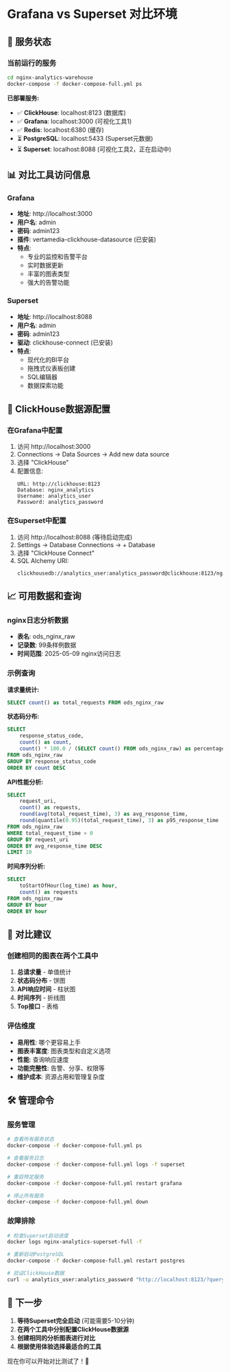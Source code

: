 # Grafana vs Superset 对比环境

## 🚀 服务状态

### 当前运行的服务

```bash
cd nginx-analytics-warehouse
docker-compose -f docker-compose-full.yml ps
```

**已部署服务:**
- ✅ **ClickHouse**: localhost:8123 (数据库)
- ✅ **Grafana**: localhost:3000 (可视化工具1)
- ✅ **Redis**: localhost:6380 (缓存)
- ⏳ **PostgreSQL**: localhost:5433 (Superset元数据)
- ⏳ **Superset**: localhost:8088 (可视化工具2，正在启动中)

## 📊 对比工具访问信息

### Grafana
- **地址**: http://localhost:3000
- **用户名**: admin
- **密码**: admin123
- **插件**: vertamedia-clickhouse-datasource (已安装)
- **特点**: 
  - 专业的监控和告警平台
  - 实时数据更新
  - 丰富的图表类型
  - 强大的告警功能

### Superset
- **地址**: http://localhost:8088  
- **用户名**: admin
- **密码**: admin123
- **驱动**: clickhouse-connect (已安装)
- **特点**:
  - 现代化的BI平台
  - 拖拽式仪表板创建
  - SQL编辑器
  - 数据探索功能

## 🔗 ClickHouse数据源配置

### 在Grafana中配置
1. 访问 http://localhost:3000
2. Connections -> Data Sources -> Add new data source
3. 选择 "ClickHouse" 
4. 配置信息:
   ```
   URL: http://clickhouse:8123
   Database: nginx_analytics
   Username: analytics_user
   Password: analytics_password
   ```

### 在Superset中配置
1. 访问 http://localhost:8088 (等待启动完成)
2. Settings -> Database Connections -> + Database
3. 选择 "ClickHouse Connect"
4. SQL Alchemy URI:
   ```
   clickhousedb://analytics_user:analytics_password@clickhouse:8123/nginx_analytics
   ```

## 📈 可用数据和查询

### nginx日志分析数据
- **表名**: ods_nginx_raw
- **记录数**: 99条样例数据
- **时间范围**: 2025-05-09 nginx访问日志

### 示例查询

**请求量统计:**
```sql
SELECT count() as total_requests FROM ods_nginx_raw
```

**状态码分布:**
```sql
SELECT 
    response_status_code,
    count() as count,
    count() * 100.0 / (SELECT count() FROM ods_nginx_raw) as percentage
FROM ods_nginx_raw 
GROUP BY response_status_code 
ORDER BY count DESC
```

**API性能分析:**
```sql
SELECT 
    request_uri,
    count() as requests,
    round(avg(total_request_time), 3) as avg_response_time,
    round(quantile(0.95)(total_request_time), 3) as p95_response_time
FROM ods_nginx_raw 
WHERE total_request_time > 0
GROUP BY request_uri
ORDER BY avg_response_time DESC
LIMIT 10
```

**时间序列分析:**
```sql
SELECT 
    toStartOfHour(log_time) as hour,
    count() as requests
FROM ods_nginx_raw 
GROUP BY hour 
ORDER BY hour
```

## 🎯 对比建议

### 创建相同的图表在两个工具中
1. **总请求量** - 单值统计
2. **状态码分布** - 饼图
3. **API响应时间** - 柱状图
4. **时间序列** - 折线图
5. **Top接口** - 表格

### 评估维度
- **易用性**: 哪个更容易上手
- **图表丰富度**: 图表类型和自定义选项
- **性能**: 查询响应速度
- **功能完整性**: 告警、分享、权限等
- **维护成本**: 资源占用和管理复杂度

## 🛠️ 管理命令

### 服务管理
```bash
# 查看所有服务状态
docker-compose -f docker-compose-full.yml ps

# 查看服务日志
docker-compose -f docker-compose-full.yml logs -f superset

# 重启特定服务
docker-compose -f docker-compose-full.yml restart grafana

# 停止所有服务
docker-compose -f docker-compose-full.yml down
```

### 故障排除
```bash
# 检查Superset启动进度
docker logs nginx-analytics-superset-full -f

# 重新启动PostgreSQL
docker-compose -f docker-compose-full.yml restart postgres

# 验证ClickHouse数据
curl -u analytics_user:analytics_password "http://localhost:8123/?query=SELECT count() FROM nginx_analytics.ods_nginx_raw"
```

## 📝 下一步

1. **等待Superset完全启动** (可能需要5-10分钟)
2. **在两个工具中分别配置ClickHouse数据源**
3. **创建相同的分析图表进行对比**
4. **根据使用体验选择最适合的工具**

现在你可以开始对比测试了！🚀